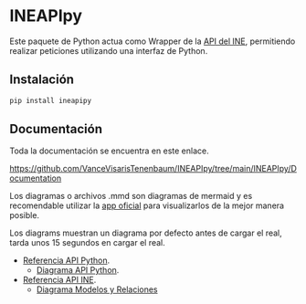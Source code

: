 # INEAPIpy

Este paquete de Python actua como Wrapper de la [API del INE](https://www.ine.es/dyngs/DAB/index.htm?cid=1099), permitiendo realizar peticiones utilizando una interfaz de Python.

## Instalación

```py
pip install ineapipy
```

## Documentación

Toda la documentación se encuentra en este enlace.

https://github.com/VanceVisarisTenenbaum/INEAPIpy/tree/main/INEAPIpy/Documentation

Los diagramas o archivos .mmd son diagramas de mermaid y es recomendable utilizar la [app oficial](https://mermaid.live/) para visualizarlos de la mejor manera posible.

Los diagrams muestran un diagrama por defecto antes de cargar el real, tarda unos 15 segundos en cargar el real.

* [Referencia API Python](https://github.com/VanceVisarisTenenbaum/INEAPIpy/blob/main/INEAPIpy/Documentation/INEAPIpy_Docs.md).
    * [Diagrama API Python](https://mermaid.live/view?gist=https://gist.github.com/VanceVisarisTenenbaum/5b2890f4ccc5517ba9289c5c271af1fa).
* [Referencia API INE](https://github.com/VanceVisarisTenenbaum/INEAPIpy/blob/main/INEAPIpy/Documentation/INEAPI_Docs.md).
    * [Diagrama Modelos y Relaciones](https://mermaid.live/view?gist=https://gist.github.com/VanceVisarisTenenbaum/ccafa1dfdc5541dc9e343d81e10b3a76)


